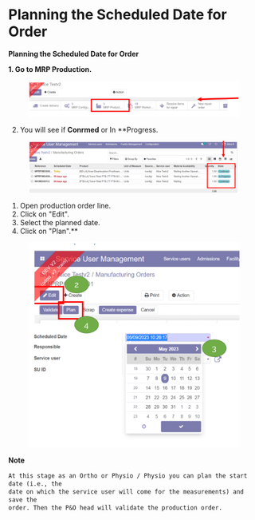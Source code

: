 # Planning the Scheduled Date for Order

**Planning the Scheduled Date for Order**

**1. Go to MRP Production.**

<figure><img src="../../../.gitbook/assets/image (26).png" alt=""><figcaption></figcaption></figure>

2. You will see if **Conrmed** or In \*\*Progress.

<figure><img src="../../../.gitbook/assets/image (27).png" alt=""><figcaption></figcaption></figure>

1. Open production order line.
2. Click on "Edit".
3. Select the planned date.
4. Click on "Plan".\*\*

<figure><img src="../../../.gitbook/assets/image (28).png" alt=""><figcaption></figcaption></figure>

**Note**

```
At this stage as an Ortho or Physio / Physio you can plan the start date (i.e., the
date on which the service user will come for the measurements) and save the
order. Then the P&O head will validate the production order.
```

